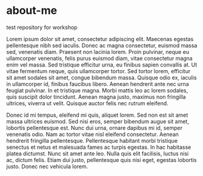 # about-me

test repository for workshop

Lorem ipsum dolor sit amet, consectetur adipiscing elit. Maecenas egestas pellentesque nibh sed iaculis. Donec ac magna consectetur, euismod massa sed, venenatis diam. Praesent non lacinia lorem. Proin pulvinar, neque eu ullamcorper venenatis, felis purus euismod diam, vitae consectetur magna enim vel massa. Sed tristique efficitur urna, eu finibus sapien convallis at. Ut vitae fermentum neque, quis ullamcorper tortor. Sed tortor lorem, efficitur sit amet sodales sit amet, congue bibendum massa. Quisque odio ex, iaculis in ullamcorper id, finibus faucibus libero. Aenean hendrerit ante nec urna feugiat pulvinar. In et tristique magna. Morbi mattis leo ac lorem sodales, quis suscipit dolor tincidunt. Aenean magna justo, maximus non fringilla ultrices, viverra ut velit. Quisque auctor felis nec rutrum eleifend.

Donec id mi tempus, eleifend mi quis, aliquet lorem. Sed non est sit amet massa ultrices euismod. Sed nisi eros, semper bibendum augue sit amet, lobortis pellentesque est. Nunc dui urna, ornare dapibus mi id, semper venenatis odio. Nam ac tortor vitae nisl eleifend consectetur. Aenean hendrerit fringilla pellentesque. Pellentesque habitant morbi tristique senectus et netus et malesuada fames ac turpis egestas. In hac habitasse platea dictumst. Nunc sit amet ante leo. Nulla quis elit facilisis, luctus nisi ac, dictum felis. Etiam dui justo, pellentesque quis nisi eget, egestas lobortis justo. Donec nec vehicula lorem. 
